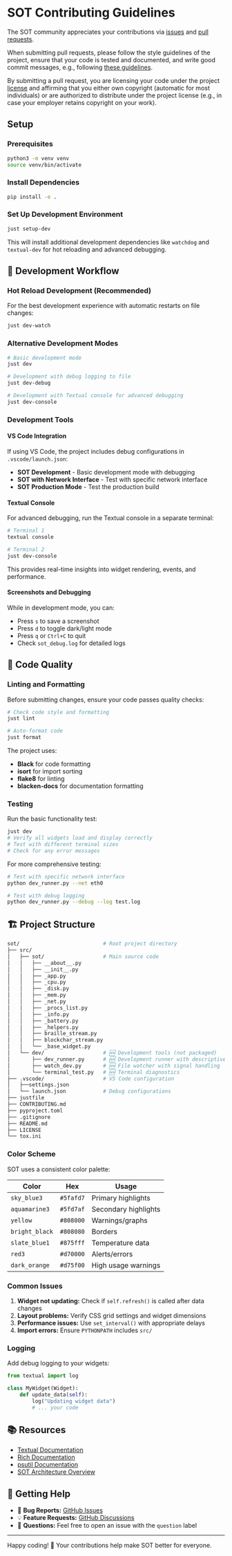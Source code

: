 # SOT Contributing Guidelines

The SOT community appreciates your contributions via [issues](https://github.com/anistark/sot/issues) and [pull requests](https://github.com/anistark/sot/pulls).

When submitting pull requests, please follow the style guidelines of the project, ensure that your code is tested and documented, and write good commit messages, e.g., following [these guidelines](https://chris.beams.io/posts/git-commit/).

By submitting a pull request, you are licensing your code under the project [license](LICENSE) and affirming that you either own copyright (automatic for most individuals) or are authorized to distribute under the project license (e.g., in case your employer retains copyright on your work).

## Setup

### Prerequisites

```sh
python3 -m venv venv
source venv/bin/activate
```

### Install Dependencies

```sh
pip install -e .
```

### Set Up Development Environment

```sh
just setup-dev
```

This will install additional development dependencies like `watchdog` and `textual-dev` for hot reloading and advanced debugging.

## 🔧 Development Workflow

### Hot Reload Development (Recommended)

For the best development experience with automatic restarts on file changes:

```sh
just dev-watch
```

### Alternative Development Modes

```sh
# Basic development mode
just dev

# Development with debug logging to file
just dev-debug

# Development with Textual console for advanced debugging
just dev-console
```

### Development Tools

#### VS Code Integration

If using VS Code, the project includes debug configurations in `.vscode/launch.json`:

- **SOT Development** - Basic development mode with debugging
- **SOT with Network Interface** - Test with specific network interface
- **SOT Production Mode** - Test the production build

#### Textual Console

For advanced debugging, run the Textual console in a separate terminal:

```sh
# Terminal 1
textual console

# Terminal 2
just dev-console
```

This provides real-time insights into widget rendering, events, and performance.

#### Screenshots and Debugging

While in development mode, you can:
- Press `s` to save a screenshot
- Press `d` to toggle dark/light mode
- Press `q` or `Ctrl+C` to quit
- Check `sot_debug.log` for detailed logs

## 🧪 Code Quality

### Linting and Formatting

Before submitting changes, ensure your code passes quality checks:

```sh
# Check code style and formatting
just lint

# Auto-format code
just format
```

The project uses:
- **Black** for code formatting
- **isort** for import sorting
- **flake8** for linting
- **blacken-docs** for documentation formatting

### Testing

Run the basic functionality test:

```sh
just dev
# Verify all widgets load and display correctly
# Test with different terminal sizes
# Check for any error messages
```

For more comprehensive testing:

```sh
# Test with specific network interface
python dev_runner.py --net eth0

# Test with debug logging
python dev_runner.py --debug --log test.log
```

## 🏗️ Project Structure

```sh
sot/                           # Root project directory
├── src/
│   ├── sot/                   # Main source code
│   │   ├── __about__.py
│   │   ├── __init__.py
│   │   ├── _app.py
│   │   ├── _cpu.py
│   │   ├── _disk.py
│   │   ├── _mem.py
│   │   ├── _net.py
│   │   ├── _procs_list.py
│   │   ├── _info.py
│   │   ├── _battery.py
│   │   ├── _helpers.py
│   │   ├── braille_stream.py
│   │   ├── blockchar_stream.py
│   │   └── _base_widget.py
│   └── dev/                   # 🆕 Development tools (not packaged)
│       ├── dev_runner.py      # 🆕 Development runner with descriptive names
│       ├── watch_dev.py       # 🆕 File watcher with signal handling
│       └── terminal_test.py   # 🆕 Terminal diagnostics
├── .vscode/                   # VS Code configuration
│   ├──settings.json
│   └── launch.json            # Debug configurations
├── justfile
├── CONTRIBUTING.md
├── pyproject.toml
├── .gitignore
├── README.md
├── LICENSE
└── tox.ini
```

### Color Scheme

SOT uses a consistent color palette:

| Color | Hex | Usage |
|-------|-----|-------|
| `sky_blue3` | `#5fafd7` | Primary highlights |
| `aquamarine3` | `#5fd7af` | Secondary highlights |
| `yellow` | `#808000` | Warnings/graphs |
| `bright_black` | `#808080` | Borders |
| `slate_blue1` | `#875fff` | Temperature data |
| `red3` | `#d70000` | Alerts/errors |
| `dark_orange` | `#d75f00` | High usage warnings |

### Common Issues

1. **Widget not updating:** Check if `self.refresh()` is called after data changes
2. **Layout problems:** Verify CSS grid settings and widget dimensions  
3. **Performance issues:** Use `set_interval()` with appropriate delays
4. **Import errors:** Ensure `PYTHONPATH` includes `src/`

### Logging

Add debug logging to your widgets:

```py
from textual import log

class MyWidget(Widget):
    def update_data(self):
        log("Updating widget data")
        # ... your code
```

## 📚 Resources

- [Textual Documentation](https://textual.textualize.io/)
- [Rich Documentation](https://rich.readthedocs.io/)
- [psutil Documentation](https://psutil.readthedocs.io/)
- [SOT Architecture Overview](README.md#features)

## 🤝 Getting Help

- 🐛 **Bug Reports:** [GitHub Issues](https://github.com/anistark/sot/issues)
- 💡 **Feature Requests:** [GitHub Discussions](https://github.com/anistark/sot/discussions)
- 💬 **Questions:** Feel free to open an issue with the `question` label

---

Happy coding! 🎉 Your contributions help make SOT better for everyone.
